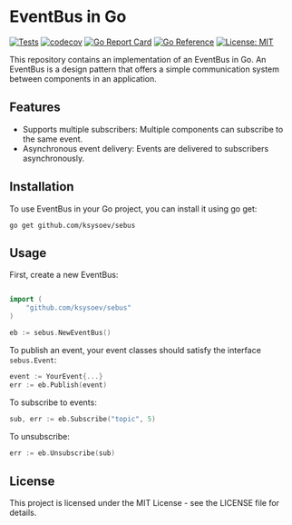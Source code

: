 # EventBus in Go

[![Tests](https://github.com/ksysoev/sebus/actions/workflows/main.yml/badge.svg)](https://github.com/ksysoev/sebus/actions/workflows/main.yml)
[![codecov](https://codecov.io/gh/ksysoev/sebus/graph/badge.svg?token=JKC3N0BOUU)](https://codecov.io/gh/ksysoev/sebus)
[![Go Report Card](https://goreportcard.com/badge/github.com/ksysoev/sebus)](https://goreportcard.com/report/github.com/ksysoev/sebus)
[![Go Reference](https://pkg.go.dev/badge/github.com/ksysoev/sebus.svg)](https://pkg.go.dev/github.com/ksysoev/sebus)
[![License: MIT](https://img.shields.io/badge/License-MIT-blue.svg)](https://opensource.org/licenses/MIT)



This repository contains an implementation of an EventBus in Go. An EventBus is a design pattern that offers a simple communication system between components in an application.

## Features

- Supports multiple subscribers: Multiple components can subscribe to the same event.
- Asynchronous event delivery: Events are delivered to subscribers asynchronously.

## Installation

To use EventBus in your Go project, you can install it using go get:

```
go get github.com/ksysoev/sebus
```


## Usage

First, create a new EventBus:

```go

import (
    "github.com/ksysoev/sebus"
)

eb := sebus.NewEventBus()
```

To publish an event, your event classes should satisfy the interface `sebus.Event`:

```go
event := YourEvent{...}
err := eb.Publish(event)
```

To subscribe to events:

```go
sub, err := eb.Subscribe("topic", 5)
```

To unsubscribe:

```go
err := eb.Unsubscribe(sub)
```

## License

This project is licensed under the MIT License - see the LICENSE file for details.
